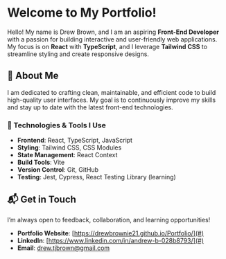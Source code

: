 # Welcome to My Portfolio!  

Hello! My name is Drew Brown, and I am an aspiring **Front-End Developer** with a passion for building interactive and user-friendly web applications. My focus is on **React** with **TypeScript**, and I leverage **Tailwind CSS** to streamline styling and create responsive designs.  

## 🚀 About Me  

I am dedicated to crafting clean, maintainable, and efficient code to build high-quality user interfaces. My goal is to continuously improve my skills and stay up to date with the latest front-end technologies.  

### 🔧 Technologies & Tools I Use  
- **Frontend**: React, TypeScript, JavaScript  
- **Styling**: Tailwind CSS, CSS Modules  
- **State Management**: React Context
- **Build Tools**: Vite  
- **Version Control**: Git, GitHub  
- **Testing**: Jest, Cypress, React Testing Library (learning)  

## 📬 Get in Touch  

I’m always open to feedback, collaboration, and learning opportunities!  

- **Portfolio Website**: [https://drewbrownie21.github.io/Portfolio/](#)  
- **LinkedIn**: [https://www.linkedin.com/in/andrew-b-028b8793/](#)  
- **Email**: drew.tjbrown@gmail.com
